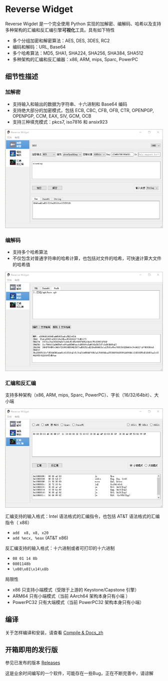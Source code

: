 # Reverse Widget
Reverse Wigdet 是一个完全使用 Python 实现的加解密、编解码、哈希以及支持多种架构的汇编和反汇编引擎**可视化**工具。具有如下特性
- 多个分组加密和解密算法：AES, DES, 3DES, RC2
- 编码和解码：URL, Base64
- 多个哈希算法：MD5, SHA1, SHA224, SHA256, SHA384, SHA512
- 多种架构的汇编和反汇编器：x86, ARM, mips, Sparc, PowerPC

## 细节性描述

### 加解密

- 支持输入和输出的数据为字符串、十六进制和 Base64 编码
- 支持绝大部分的加密模式，包括 ECB, CBC, CFB, OFB, CTR, OPENPGP, OPENPGP, CCM, EAX, SIV, GCM, OCB
- 支持三种填充模式：pkcs7, iso7816 和 ansix923

![encrypt_zh](images/encrypt_zh.png)



### 编解码

- 支持多个哈希算法
- 不仅包含对普通字符串的哈希计算，也包括对文件的哈希，可快速计算大文件的哈希值

![hash_zh](images/hash_zh.png)



### 汇编和反汇编

支持多种架构（x86, ARM, mips, Sparc, PowerPC）、字长（16/32/64bit）、大小端

![disasm_zh](images/disasm_zh.png)

汇编支持的输入格式：Intel 语法格式的汇编指令，也包括 AT&T 语法格式的汇编指令（ x86）
- `add  x8, x8, x20`
- `add %ecx, %eax` (AT&T x86)

反汇编支持的输入格式：十六进制或者可打印的十六进制

- `08 01 14 8b`   
- `0801148b`
- `\x08\x01\x14\x8b`

局限性

- x86 只支持小端模式（受限于上游的 Keystone/Capstone 引擎）
- ARM64 只有小端模式（当前 AArch64 架构本身只有小端 ）
- PowerPC32 只有大端模式（当前 PowerPC32 架构本身只有小端）

## 编译

关于怎样编译和安装，请查看 [Compile & Docs_zh](https://github.com/liyansong2018/ReverseWidget/wiki/Compile-&-Docs_zh)

## 开箱即用的发行版

参见已发布的版本 [Releases](https://github.com/liyansong2018/ReverseWidget/releases)




这是业余时间编写的一个软件，可能存在一些Bug，正在不断完善中，请谅解